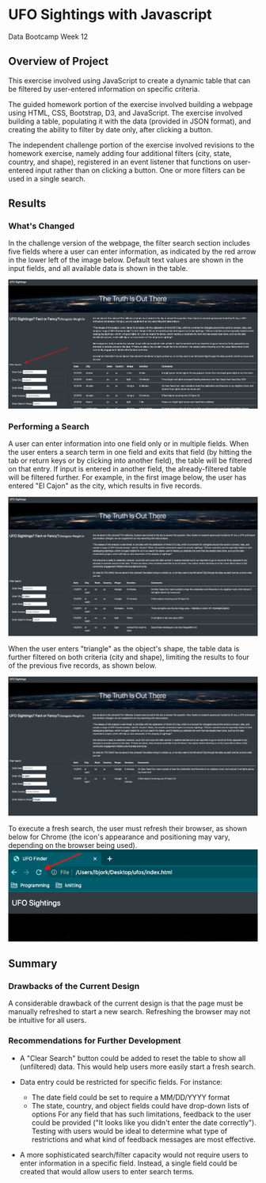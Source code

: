 # UFO Sightings with Javascript
Data Bootcamp Week 12

## Overview of Project
This exercise involved using JavaScript to create a dynamic table that can be filtered by user-entered information on specific criteria.

The guided homework portion of the exercise involved building a webpage using HTML, CSS, Bootstrap, D3, and JavaScript. The exercise involved building a table, populating it with the data (provided in JSON format), and creating the ability to filter by date only, after clicking a button.

The independent challenge portion of the exercise involved revisions to the homework exercise, namely adding four additional filters (city, state, country, and shape), registered in an event listener that functions on user-entered input rather than on clicking a button. One or more filters can be used in a single search.

## Results
### What's Changed
In the challenge version of the webpage, the filter search section includes five fields where a user can enter information, as indicated by the red arrow in the lower left of the image below. Default text values are shown in the input fields, and all available data is shown in the table.

![UFO sighting page prior to filter](https://github.com/larabjork/ufos/blob/main/static/images/ufo_page_before_filtering.png)

### Performing a Search
A user can enter information into one field only or in multiple fields. When the user enters a search term in one field and exits that field (by hitting the tab or return keys or by clicking into another field), the table will be filtered on that entry. If input is entered in another field, the already-filtered table will be filtered further. For example, in the first image below, the user has entered "El Cajon" as the city, which results in five records.

![Search entered for city = El Cajon](https://github.com/larabjork/ufos/blob/main/static/images/search_city_el_cajon.png)

When the user enters "triangle" as the object's shape, the table data is further filtered on both criteria (city and shape), limiting the results to four of the previous five records, as shown below.

![Search entered for city = El Cajon and shape = triangle ](https://github.com/larabjork/ufos/blob/main/static/images/search_city_and_shape.png)

To execute a fresh search, the user must refresh their browser, as shown below for Chrome (the icon's appearance and positioning may vary, depending on the browser being used).
![Location of refresh icon for Chrome browser](https://github.com/larabjork/ufos/blob/main/static/images/refresh_icon.png)

## Summary
### Drawbacks of the Current Design
A considerable drawback of the current design is that the page must be manually refreshed to start a new search. Refreshing the browser may not be intuitive for all users.

### Recommendations for Further Development
* A "Clear Search" button could be added to reset the table to show all (unfiltered) data. This would help users more easily start a fresh search. 

* Data entry could be restricted for specific fields. For instance:
    * The date field could be set to require a MM/DD/YYYY format
    * The state, country, and object fields could have drop-down lists of options
For any field that has such limitations, feedback to the user could be provided ("It looks like you didn't enter the date correctly"). Testing with users would be ideal to determine what type of restrictions and what kind of feedback messages are most effective.

* A more sophisticated search/filter capacity would not require users to enter information in a specific field. Instead, a single field could be created that would allow users to enter search terms.
